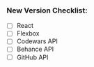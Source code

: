 ### New Version Checklist:

- [ ] React
- [ ] Flexbox
- [ ] Codewars API
- [ ] Behance API
- [ ] GitHub API
